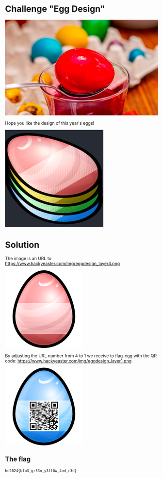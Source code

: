 # Challenge "Egg Design"
![Banner Image](banner.png)

Hope you like the design of this year's eggs!

![Flag](egg_image.png)


# Solution
The image is an URL to https://www.hackyeaster.com/img/eggdesign_layer4.png

![fake-flag](egg4.png)

By adjusting the URL number from 4 to 1 we receive to flag-egg with the QR code:
https://www.hackyeaster.com/img/eggdesign_layer1.png

![flag](egg1.png)


## The flag
    he2024{blu3_gr33n_y3ll0w_4nd_r3d}
